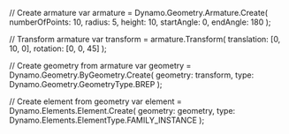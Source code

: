 // Create armature
var armature = Dynamo.Geometry.Armature.Create(
    numberOfPoints: 10,
    radius: 5,
    height: 10,
    startAngle: 0,
    endAngle: 180
);

// Transform armature
var transform = armature.Transform(
    translation: [0, 10, 0],
    rotation: [0, 0, 45]
);

// Create geometry from armature
var geometry = Dynamo.Geometry.ByGeometry.Create(
    geometry: transform,
    type: Dynamo.Geometry.GeometryType.BREP
);

// Create element from geometry
var element = Dynamo.Elements.Element.Create(
    geometry: geometry,
    type: Dynamo.Elements.ElementType.FAMILY_INSTANCE
);
